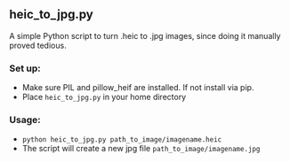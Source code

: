 ## heic_to_jpg.py
A simple Python script to turn .heic to .jpg images, since doing it manually proved tedious. 

### Set up:
- Make sure PIL and pillow_heif are installed. If not install via pip.
- Place ```heic_to_jpg.py``` in your home directory

### Usage:
- ```python heic_to_jpg.py path_to_image/imagename.heic```
- The script will create a new jpg file ```path_to_image/imagename.jpg```
